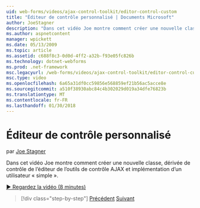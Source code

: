 ```yaml
---
uid: web-forms/videos/ajax-control-toolkit/editor-control-custom
title: "Éditeur de contrôle personnalisé | Documents Microsoft"
author: JoeStagner
description: "Dans cet vidéo Joe montre comment créer une nouvelle classe, dérivée de contrôle de l’éditeur de l’outils de contrôle AJAX et implémentation d’un utilisateur « simple »."
ms.author: aspnetcontent
manager: wpickett
ms.date: 05/13/2009
ms.topic: article
ms.assetid: c688f8c3-0d0d-4ff2-a32b-f93e05fc826b
ms.technology: dotnet-webforms
ms.prod: .net-framework
msc.legacyurl: /web-forms/videos/ajax-control-toolkit/editor-control-custom
msc.type: video
ms.openlocfilehash: 6a65a31df0cc59856e568859ef21b56ac5acce8e
ms.sourcegitcommit: a510f38930abc84c4b302029d019a34dfe76823b
ms.translationtype: MT
ms.contentlocale: fr-FR
ms.lasthandoff: 01/30/2018
---
```

<a name="editor-control-custom"></a>Éditeur de contrôle personnalisé
====================
par [Joe Stagner](https://github.com/JoeStagner)

Dans cet vidéo Joe montre comment créer une nouvelle classe, dérivée de contrôle de l’éditeur de l’outils de contrôle AJAX et implémentation d’un utilisateur « simple ».

[&#9654; Regardez la vidéo (8 minutes)](https://channel9.msdn.com/Blogs/ASP-NET-Site-Videos/editor-control-custom)

>[!div class="step-by-step"]
[Précédent](editor-control.md)
[Suivant](create-a-new-custom-extender.md)
